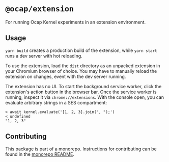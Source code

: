 # `@ocap/extension`

For running Ocap Kernel experiments in an extension environment.

## Usage

`yarn build` creates a production build of the extension, while `yarn start` runs a dev server with hot reloading.

To use the extension, load the `dist` directory as an unpacked extension in your
Chromium browser of choice. You may have to manually reload the extension on changes,
event with the dev server running.

The extension has no UI. To start the background service worker, click the extension's
action button in the browser bar. Once the service worker is running, inspect it via
`chrome://extensions`. With the console open, you can evaluate arbitrary strings in a
SES compartment:

```text
> await kernel.evaluate('[1, 2, 3].join(", ");')
< undefined
"1, 2, 3"
```

## Contributing

This package is part of a monorepo. Instructions for contributing can be found in the [monorepo README](https://github.com/MetaMask/ocap-kernel#readme).
